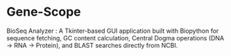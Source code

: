 # Gene-Scope
BioSeq Analyzer :  A Tkinter-based GUI application built with Biopython for sequence fetching, GC content calculation, Central Dogma operations (DNA → RNA → Protein), and BLAST searches directly from NCBI.
